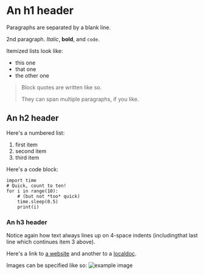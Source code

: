 # An h1 header

Paragraphs are separated by a blank line.

2nd paragraph. *Italic*, **bold**, and `code`.

Itemized lists look like:

* this one
* that one
* the other one

> Block quotes are
> written like so.
>
> They can span multiple paragraphs,
> if you like.


## An h2 header

Here's a numbered list:

1. first item
2. second item
3. third item


Here's a code block:

```
import time
# Quick, count to ten!
for i in range(10):
    # (but not *too* quick)
    time.sleep(0.5)
    print(i)
```

### An h3 header ###

Notice again how text always lines up on 4-space indents (includingthat last line which continues item 3 above).

Here's a link to [a website](http://foo.bar) and another to a [localdoc](local-doc.html).

Images can be specified like so: ![example image](example-image.jpg)
